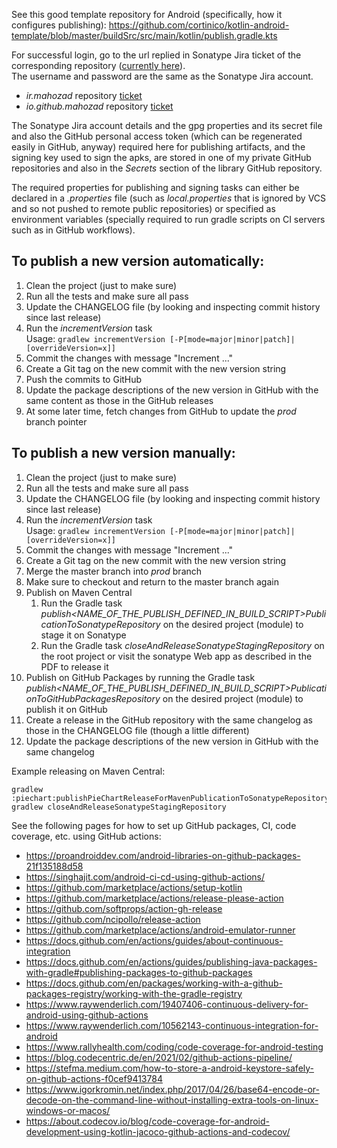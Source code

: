 See this good template repository for Android (specifically, how it configures publishing):
https://github.com/cortinico/kotlin-android-template/blob/master/buildSrc/src/main/kotlin/publish.gradle.kts

For successful login, go to the url replied in Sonatype Jira ticket of the corresponding repository ([currently here](https://s01.oss.sonatype.org/)).  
The username and password are the same as the Sonatype Jira account.

- *ir.mahozad* repository [ticket](https://issues.sonatype.org/browse/OSSRH-69101)
- *io.github.mahozad* repository [ticket](https://issues.sonatype.org/browse/OSSRH-69099)

The Sonatype Jira account details and the gpg properties and its secret file
and also the GitHub personal access token (which can be regenerated easily in GitHub, anyway)
required here for publishing artifacts, and the signing key used to sign the apks,
are stored in one of my private GitHub repositories
and also in the *Secrets* section of the library GitHub repository.

The required properties for publishing and signing tasks can either be declared in a *.properties*
file (such as *local.properties* that is ignored by VCS and so not pushed to remote public repositories)
or specified as environment variables (specially required to run gradle scripts on CI servers such
as in GitHub workflows).

## To publish a new version automatically:
  1. Clean the project (just to make sure)
  2. Run all the tests and make sure all pass
  3. Update the CHANGELOG file (by looking and inspecting commit history since last release)
  4. Run the *incrementVersion* task  
     Usage: ```gradlew incrementVersion [-P[mode=major|minor|patch]|[overrideVersion=x]]```
  5. Commit the changes with message "Increment ..."     
  6. Create a Git tag on the new commit with the new version string
  7. Push the commits to GitHub
  8. Update the package descriptions of the new version in GitHub with the same content as those in the GitHub releases
  9. At some later time, fetch changes from GitHub to update the *prod* branch pointer

## To publish a new version manually:
  1. Clean the project (just to make sure)
  2. Run all the tests and make sure all pass
  3. Update the CHANGELOG file (by looking and inspecting commit history since last release)
  4. Run the *incrementVersion* task  
     Usage: ```gradlew incrementVersion [-P[mode=major|minor|patch]|[overrideVersion=x]]```
  5. Commit the changes with message "Increment ..."
  6. Create a Git tag on the new commit with the new version string
  7. Merge the master branch into *prod* branch
  8. Make sure to checkout and return to the master branch again
  9. Publish on Maven Central
     1. Run the Gradle task
     *publish<NAME_OF_THE_PUBLISH_DEFINED_IN_BUILD_SCRIPT>PublicationToSonatypeRepository*
      on the desired project (module) to stage it on Sonatype
     2. Run the Gradle task
        *closeAndReleaseSonatypeStagingRepository* on the root project
        or visit the sonatype Web app as described in the PDF to release it
  10. Publish on GitHub Packages by running the Gradle task
     *publish<NAME_OF_THE_PUBLISH_DEFINED_IN_BUILD_SCRIPT>PublicationToGitHubPackagesRepository*
     on the desired project (module) to publish it on GitHub
  11. Create a release in the GitHub repository with the same changelog as those in the CHANGELOG file (though a little different)
  12. Update the package descriptions of the new version in GitHub with the same changelog

Example releasing on Maven Central:
```shell
gradlew :piechart:publishPieChartReleaseForMavenPublicationToSonatypeRepository
gradlew closeAndReleaseSonatypeStagingRepository
```

See the following pages for how to set up GitHub packages, CI, code coverage, etc. using GitHub actions:
  - https://proandroiddev.com/android-libraries-on-github-packages-21f135188d58
  - https://singhajit.com/android-ci-cd-using-github-actions/
  - https://github.com/marketplace/actions/setup-kotlin
  - https://github.com/marketplace/actions/release-please-action
  - https://github.com/softprops/action-gh-release
  - https://github.com/ncipollo/release-action
  - https://github.com/marketplace/actions/android-emulator-runner
  - https://docs.github.com/en/actions/guides/about-continuous-integration
  - https://docs.github.com/en/actions/guides/publishing-java-packages-with-gradle#publishing-packages-to-github-packages
  - https://docs.github.com/en/packages/working-with-a-github-packages-registry/working-with-the-gradle-registry
  - https://www.raywenderlich.com/19407406-continuous-delivery-for-android-using-github-actions
  - https://www.raywenderlich.com/10562143-continuous-integration-for-android
  - https://www.rallyhealth.com/coding/code-coverage-for-android-testing
  - https://blog.codecentric.de/en/2021/02/github-actions-pipeline/
  - https://stefma.medium.com/how-to-store-a-android-keystore-safely-on-github-actions-f0cef9413784
  - https://www.igorkromin.net/index.php/2017/04/26/base64-encode-or-decode-on-the-command-line-without-installing-extra-tools-on-linux-windows-or-macos/
  - https://about.codecov.io/blog/code-coverage-for-android-development-using-kotlin-jacoco-github-actions-and-codecov/
